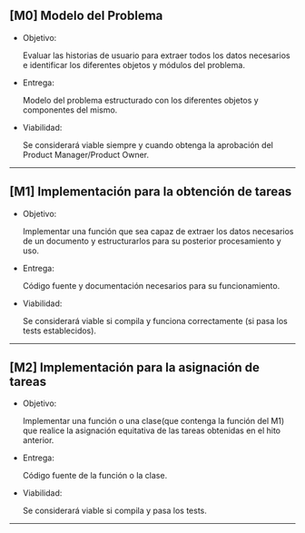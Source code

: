 ## [M0] Modelo del Problema

- Objetivo:

    Evaluar las historias de usuario para extraer todos los datos necesarios e identificar los diferentes objetos y módulos del problema.

- Entrega:

    Modelo del problema estructurado con los diferentes objetos y componentes del mismo.

- Viabilidad:

    Se considerará viable siempre y cuando obtenga la aprobación del Product Manager/Product Owner.

---

## [M1] Implementación para la obtención de tareas


  - Objetivo:
  
    Implementar una función que sea capaz de extraer los datos necesarios de un documento y estructurarlos para su posterior procesamiento y uso.

 - Entrega: 
 
    Código fuente y documentación necesarios para su funcionamiento.

 - Viabilidad:
    
    Se considerará viable si compila y funciona correctamente (si pasa los tests establecidos).

 ---

 ## [M2] Implementación para la asignación de tareas

- Objetivo:

    Implementar una función o una clase(que contenga la función del M1) que realice la asignación equitativa de las tareas obtenidas en el hito anterior.

- Entrega:

    Código fuente de la función o la clase.

- Viabilidad:

    Se considerará viable si compila y pasa los tests.

---


